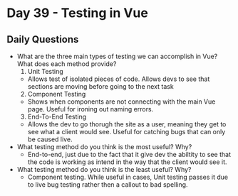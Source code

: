# Day 39 -  Testing in Vue

## Daily Questions

- What are the three main types of testing we can accomplish in Vue? What does each method provide?
  1. Unit Testing
  - Allows test of isolated pieces of code. Allows devs to see that sections are moving before going to the next task
  2. Component Testing
  - Shows when components are not connecting with the main Vue page. Useful for ironing out naming errors.
  3. End-To-End Testing
  - Allows the dev to go thorugh the site as a user, meaning they get to see what a client would see. Useful for catching bugs that can only be caused live.
- What testing method do you think is the most useful? Why?
  - End-to-end, just due to the fact that it give dev the abiltity to see that the code is working as intend in the way that the client would see it.
- What testing method do you think is the least useful? Why?
  - Component testing. While useful in cases, Unit testing passes it due to live bug testing rather then a callout to bad spelling.